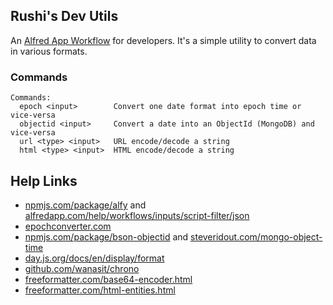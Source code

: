 ## Rushi's Dev Utils

An [Alfred App Workflow](https://www.alfredapp.com/workflows/) for developers. It's a simple utility to convert data in various formats.

### Commands

```
Commands:
  epoch <input>        Convert one date format into epoch time or vice-versa
  objectid <input>     Convert a date into an ObjectId (MongoDB) and vice-versa
  url <type> <input>   URL encode/decode a string
  html <type> <input>  HTML encode/decode a string
```


## Help Links

* [npmjs.com/package/alfy](https://www.npmjs.com/package/alfy) and [alfredapp.com/help/workflows/inputs/script-filter/json](https://www.alfredapp.com/help/workflows/inputs/script-filter/json/)
* [epochconverter.com](https://www.epochconverter.com)
* [npmjs.com/package/bson-objectid](https://www.npmjs.com/package/bson-objectid) and [steveridout.com/mongo-object-time](https://steveridout.com/mongo-object-time/)
* [day.js.org/docs/en/display/format](https://day.js.org/docs/en/display/format)
* [github.com/wanasit/chrono](https://github.com/wanasit/chrono)
* [freeformatter.com/base64-encoder.html](https://www.freeformatter.com/base64-encoder.html)
* [freeformatter.com/html-entities.html](https://www.freeformatter.com/html-entities.html)
